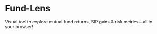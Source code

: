 # Fund-Lens
Visual tool to explore mutual fund returns, SIP gains &amp; risk metrics—all in your browser!
